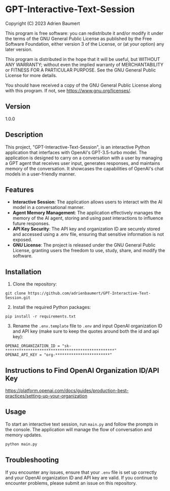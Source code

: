 # GPT-Interactive-Text-Session

Copyright (C) 2023 Adrien Baumert

This program is free software: you can redistribute it and/or modify
it under the terms of the GNU General Public License as published by
the Free Software Foundation, either version 3 of the License, or
(at your option) any later version.

This program is distributed in the hope that it will be useful,
but WITHOUT ANY WARRANTY; without even the implied warranty of
MERCHANTABILITY or FITNESS FOR A PARTICULAR PURPOSE. See the
GNU General Public License for more details.

You should have received a copy of the GNU General Public License
along with this program. If not, see <https://www.gnu.org/licenses/>.

## Version
1.0.0

## Description
This project, "GPT-Interactive-Text-Session", is an interactive Python application that interfaces with OpenAI's GPT-3.5-turbo model. The application is designed to carry on a conversation with a user by managing a GPT agent that receives user input, generates responses, and maintains memory of the conversation. It showcases the capabilities of OpenAI's chat models in a user-friendly manner.

## Features
- **Interactive Session**: The application allows users to interact with the AI model in a conversational manner.
- **Agent Memory Management**: The application effectively manages the memory of the AI agent, storing and using past interactions to influence future responses.
- **API Key Security**: The API key and organization ID are securely stored and accessed using a .env file, ensuring that sensitive information is not exposed.
- **GNU License**: The project is released under the GNU General Public License, granting users the freedom to use, study, share, and modify the software.

## Installation

1. Clone the repository:
```
git clone https://github.com/adrienbaumert/GPT-Interactive-Text-Session.git
```

2. Install the required Python packages:
```
pip install -r requirements.txt
```

3. Rename the `.env.template` file to `.env` and input OpenAI organization ID and API key (make sure to keep the quotes around both the id and api key):
```
OPENAI_ORGANIZATION_ID = "sk-************************************************"
OPENAI_API_KEY = "org-************************"
```

## Instructions to Find OpenAI Organization ID/API Key
https://platform.openai.com/docs/guides/production-best-practices/setting-up-your-organization

## Usage
To start an interactive text session, run `main.py` and follow the prompts in the console. The application will manage the flow of conversation and memory updates.

```bash
python main.py
```

## Troubleshooting
If you encounter any issues, ensure that your `.env` file is set up correctly and your OpenAI organization ID and API key are valid. If you continue to encounter problems, please submit an issue on this repository.
